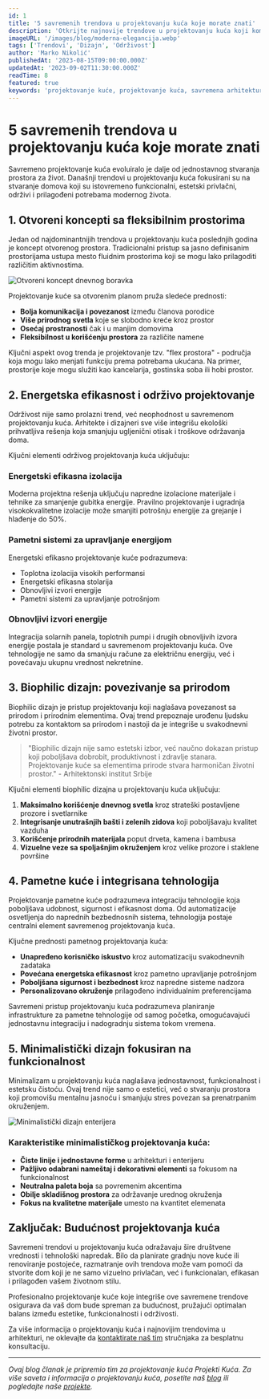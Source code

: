 ```yaml
---
id: 1
title: '5 savremenih trendova u projektovanju kuća koje morate znati'
description: 'Otkrijte najnovije trendove u projektovanju kuća koji kombinuju estetiku, funkcionalnost i održivost za moderan životni prostor.'
imageURL: '/images/blog/moderna-elegancija.webp'
tags: ['Trendovi', 'Dizajn', 'Održivost']
author: 'Marko Nikolić'
publishedAt: '2023-08-15T09:00:00.000Z'
updatedAt: '2023-09-02T11:30:00.000Z'
readTime: 8
featured: true
keywords: 'projektovanje kuće, projektovanje kuća, savremena arhitektura, dizajn kuće, održivo projektovanje'
---
```


# 5 savremenih trendova u projektovanju kuća koje morate znati

Savremeno projektovanje kuća evoluiralo je dalje od jednostavnog stvaranja prostora za život. Današnji trendovi u projektovanju kuća fokusirani su na stvaranje domova koji su istovremeno funkcionalni, estetski privlačni, održivi i prilagođeni potrebama modernog života.

## 1. Otvoreni koncepti sa fleksibilnim prostorima

Jedan od najdominantnijih trendova u projektovanju kuća poslednjih godina je koncept otvorenog prostora. Tradicionalni pristup sa jasno definisanim prostorijama ustupa mesto fluidnim prostorima koji se mogu lako prilagoditi različitim aktivnostima.

![Otvoreni koncept dnevnog boravka](/images/blog/otvoreni-koncept.webp)

Projektovanje kuće sa otvorenim planom pruža sledeće prednosti:

- **Bolja komunikacija i povezanost** između članova porodice
- **Više prirodnog svetla** koje se slobodno kreće kroz prostor
- **Osećaj prostranosti** čak i u manjim domovima
- **Fleksibilnost u korišćenju prostora** za različite namene

Ključni aspekt ovog trenda je projektovanje tzv. "flex prostora" - područja koja mogu lako menjati funkciju prema potrebama ukućana. Na primer, prostorije koje mogu služiti kao kancelarija, gostinska soba ili hobi prostor.

## 2. Energetska efikasnost i održivo projektovanje

Održivost nije samo prolazni trend, već neophodnost u savremenom projektovanju kuća. Arhitekte i dizajneri sve više integrišu ekološki prihvatljiva rešenja koja smanjuju ugljenični otisak i troškove održavanja doma.

Ključni elementi održivog projektovanja kuća uključuju:

### Energetski efikasna izolacija

Moderna projektna rešenja uključuju napredne izolacione materijale i tehnike za smanjenje gubitka energije. Pravilno projektovanje i ugradnja visokokvalitetne izolacije može smanjiti potrošnju energije za grejanje i hlađenje do 50%.

### Pametni sistemi za upravljanje energijom

Energetski efikasno projektovanje kuće podrazumeva:

- Toplotna izolacija visokih performansi
- Energetski efikasna stolarija
- Obnovljivi izvori energije
- Pametni sistemi za upravljanje potrošnjom

### Obnovljivi izvori energije

Integracija solarnih panela, toplotnih pumpi i drugih obnovljivih izvora energije postala je standard u savremenom projektovanju kuća. Ove tehnologije ne samo da smanjuju račune za električnu energiju, već i povećavaju ukupnu vrednost nekretnine.

## 3. Biophilic dizajn: povezivanje sa prirodom

Biophilic dizajn je pristup projektovanju koji naglašava povezanost sa prirodom i prirodnim elementima. Ovaj trend prepoznaje urođenu ljudsku potrebu za kontaktom sa prirodom i nastoji da je integriše u svakodnevni životni prostor.

> "Biophilic dizajn nije samo estetski izbor, već naučno dokazan pristup koji poboljšava dobrobit, produktivnost i zdravlje stanara. Projektovanje kuće sa elementima prirode stvara harmoničan životni prostor." - Arhitektonski institut Srbije

Ključni elementi biophilic dizajna u projektovanju kuća uključuju:

1. **Maksimalno korišćenje dnevnog svetla** kroz strateški postavljene prozore i svetlarnike
2. **Integrisanje unutrašnjih bašti i zelenih zidova** koji poboljšavaju kvalitet vazduha
3. **Korišćenje prirodnih materijala** poput drveta, kamena i bambusa
4. **Vizuelne veze sa spoljašnjim okruženjem** kroz velike prozore i staklene površine

## 4. Pametne kuće i integrisana tehnologija

Projektovanje pametne kuće podrazumeva integraciju tehnologije koja poboljšava udobnost, sigurnost i efikasnost doma. Od automatizacije osvetljenja do naprednih bezbednosnih sistema, tehnologija postaje centralni element savremenog projektovanja kuća.

Ključne prednosti pametnog projektovanja kuća:

- **Unapređeno korisničko iskustvo** kroz automatizaciju svakodnevnih zadataka
- **Povećana energetska efikasnost** kroz pametno upravljanje potrošnjom
- **Poboljšana sigurnost i bezbednost** kroz napredne sisteme nadzora
- **Personalizovano okruženje** prilagođeno individualnim preferencijama

Savremeni pristup projektovanju kuća podrazumeva planiranje infrastrukture za pametne tehnologije od samog početka, omogućavajući jednostavnu integraciju i nadogradnju sistema tokom vremena.

## 5. Minimalistički dizajn fokusiran na funkcionalnost

Minimalizam u projektovanju kuća naglašava jednostavnost, funkcionalnost i estetsku čistoću. Ovaj trend nije samo o estetici, već o stvaranju prostora koji promovišu mentalnu jasnoću i smanjuju stres povezan sa prenatrpanim okruženjem.

![Minimalistički dizajn enterijera](/images/blog/minimalizam.webp)

### Karakteristike minimalističkog projektovanja kuća:

- **Čiste linije i jednostavne forme** u arhitekturi i enterijeru
- **Pažljivo odabrani nameštaj i dekorativni elementi** sa fokusom na funkcionalnost
- **Neutralna paleta boja** sa povremenim akcentima
- **Obilje skladišnog prostora** za održavanje urednog okruženja
- **Fokus na kvalitetne materijale** umesto na kvantitet elemenata

## Zaključak: Budućnost projektovanja kuća

Savremeni trendovi u projektovanju kuća odražavaju šire društvene vrednosti i tehnološki napredak. Bilo da planirate gradnju nove kuće ili renoviranje postojeće, razmatranje ovih trendova može vam pomoći da stvorite dom koji je ne samo vizuelno privlačan, već i funkcionalan, efikasan i prilagođen vašem životnom stilu.

Profesionalno projektovanje kuće koje integriše ove savremene trendove osigurava da vaš dom bude spreman za budućnost, pružajući optimalan balans između estetike, funkcionalnosti i održivosti.

Za više informacija o projektovanju kuća i najnovijim trendovima u arhitekturi, ne oklevajte da [kontaktirate naš tim](/kontakt) stručnjaka za besplatnu konsultaciju.

---

_Ovaj blog članak je pripremio tim za projektovanje kuća Projekti Kuća. Za više saveta i informacija o projektovanju kuća, posetite naš [blog](/blog) ili pogledajte naše [projekte](/projekti-kuce)._
